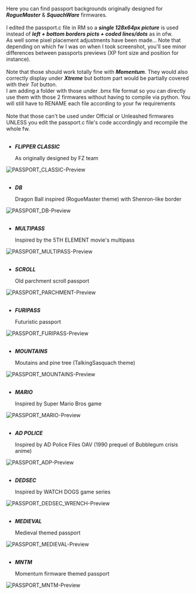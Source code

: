 Here you can find passport backgrounds originally designed for ***RogueMaster*** & ***SquachWare*** firmwares.<BR><BR>
I edited the passport.c file in RM so a <i><b>single 128x64px picture</b></i> is used instead of <i><b>left + bottom borders picts + coded lines/dots</b></i> as in ofw.<BR>
As well some pixel placement adjustments have been made... Note that depending on which fw I was on when I took screenshot, you'll see minor differences between passports previews (XP font size and position for instance).<BR><BR>
Note that those should work totally fine with ***Momentum***. They would also correctly display under ***Xtreme*** but bottom part would be partially covered with their *Tot* button.<BR>
I am adding a folder with those under .bmx file format so you can directly use them with those 2 firmwares without having to compile via python. You will still have to RENAME each file according to your fw requirements<BR><BR>
Note that those can't be used under Official or Unleashed firmwares UNLESS you edit the passport.c file's code accordingly and recompile the whole fw.<BR><BR>

- ___FLIPPER CLASSIC___
  
    As originally designed by FZ team

![PASSPORT_CLASSIC-Preview](https://user-images.githubusercontent.com/110337784/206856907-2d3c398c-aa4d-4259-b27c-c28027fc9606.jpg)
<BR>
<BR>
    
- ___DB___

    Dragon Ball inspired (RogueMaster theme) with Shenron-like border
    
![PASSPORT_DB-Preview](https://user-images.githubusercontent.com/110337784/206856922-4d8a8c0e-d2d7-4088-b8c1-d0014975f7db.jpg)
<BR>
<BR>
    
- ___MULTIPASS___

    Inspired by the 5TH ELEMENT movie's multipass
    
![PASSPORT_MULTIPASS-Preview](https://user-images.githubusercontent.com/110337784/206856932-d32bafd1-bf56-4035-8ddd-e9e171e8274c.jpg)
<BR>
<BR>
    
- ___SCROLL___

    Old parchment scroll passport
    
![PASSPORT_PARCHMENT-Preview](https://user-images.githubusercontent.com/110337784/206856947-1804f73f-4e3d-4a91-a829-9d442af13579.jpg)
<BR>
<BR>
    
- ___FURIPASS___

    Futuristic passport

![PASSPORT_FURIPASS-Preview](https://user-images.githubusercontent.com/110337784/208291595-c9f2e441-d6b0-40f6-ab79-c71b368203d8.jpg)
<BR>
<BR>

- ___MOUNTAINS___

    Moutains and pine tree (TalkingSasquach theme)
    
![PASSPORT_MOUNTAINS-Preview](https://user-images.githubusercontent.com/110337784/211124799-1849ef22-c5b0-4573-b62c-44f000b82eeb.jpg)
<BR>
<BR>

- ___MARIO___

    Inspired by Super Mario Bros game
    
![PASSPORT_MARIO-Preview](https://user-images.githubusercontent.com/110337784/210186434-4254d10a-4af8-46a6-b8f8-822f19df0af4.jpg)
<BR>
<BR>

- ___AD POLICE___

    Inspired by AD Police Files OAV (1990 prequel of Bubblegum crisis anime)
    
![PASSPORT_ADP-Preview](https://github.com/Kuronons/FZ_graphics/assets/110337784/b48b3ec9-750e-4d69-8478-f0043b7f30b4)
<BR>
<BR>

- ___DEDSEC___

    Inspired by WATCH DOGS game series
  
![PASSPORT_DEDSEC_WRENCH-Preview](https://github.com/Kuronons/FZ_graphics/assets/110337784/41f7acc1-6f5c-46c5-a865-d2ed807d5701)
<BR>
<BR>

- ___MEDIEVAL___

    Medieval themed passport
  
![PASSPORT_MEDIEVAL-Preview](https://github.com/Kuronons/FZ_graphics/assets/110337784/0ff67a77-8729-4ced-b432-c4e5611593bf)
<BR>
<BR>

- ___MNTM___

    Momentum firmware themed passport

![PASSPORT_MNTM-Preview](https://github.com/Kuronons/FZ_graphics/assets/110337784/1d9ae704-afbc-4b76-a033-3c1c70e869df)

